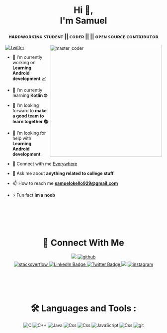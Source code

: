 

<h1 align="center">Hi 👋,<br>I'm Samuel </h1>
<h3 align="center">ʜᴀʀᴅᴡᴏʀᴋɪɴɢ ꜱᴛᴜᴅᴇɴᴛ || ᴄᴏᴅᴇʀ ||  || ᴏᴘᴇɴ ꜱᴏᴜʀᴄᴇ ᴄᴏɴᴛʀɪʙᴜᴛᴏʀ</h3>



<img align="right" alt="master_coder" width="360" src="https://i.imgur.com/4SdB78W.gif">


<a href="https://twitter.com/0kello_sam">![Twitter](https://img.shields.io/badge/Twitter-%231DA1F2.svg?style=for-the-badge&logo=Twitter&logoColor=white)</a>
<br>



- 🔭 I’m currently working on **Learning Android  development 📈**

- 🌱 I’m currently learning **Kotlin 🤓**

- 👯 I’m looking forward to **make a good team to learn together 📚**

- 🤝 I’m looking for help with **Learning Android development**

- 🚀 Connect with me [Everywhere](https://linkfree.eddiehub.io/OkelloSam21)

- 💬 Ask me about **anything related to college stuff**

- 📫 How to reach me **samuelokello929@gmail.com**

- ⚡ Fun fact **Im a noob**
<br>
<br>
<br>
<br>
<h1 align="center"> 🔗 Connect With Me</h1>
<div align="center">
  <a href="mailto:samuelokello929@gmail.com@gmail.com?"><img src="https://img.shields.io/badge/gmail-%23DD0031.svg?&style=for-the-badge&logo=gmail&logoColor=white"/></a>
<a href="https://github.com/OkelloSam21">
<img src=https://img.shields.io/badge/github-%2324292e.svg?&style=for-the-badge&logo=github&logoColor=white alt=github style="margin-bottom: 5px;" />
</a>
<div id="badges">
  <a href="https://stackoverflow.com/users/20744874/sam">
<img src=https://img.shields.io/badge/stackoverflow-%23F28032.svg?&style=for-the-badge&logo=stackoverflow&logoColor=white alt=stackoverflow style="margin-bottom: 5px;" />
</a>
  <a href="https://www.linkedin.com/in/samuel-okello">
    <img src="https://img.shields.io/badge/LinkedIn-blue?style=for-the-badge&logo=linkedin&logoColor=white" alt="LinkedIn Badge"/>
  </a>
  <a href="https://mobile.twitter.com/0kello_sam">
    <img src="https://img.shields.io/badge/Twitter-black?style=for-the-badge&logo=twitter&logoColor=white" alt="Twitter Badge"/>
  </a>
</a> 
  <a href="https://hashnode.com/@oSam"><img src="https://img.shields.io/badge/Hashnode-2962FF?style=for-the-badge&logo=hashnode&logoColor=white"></a>
  <a href="https://www.instagram.com/devsam254/">
<img src=https://img.shields.io/badge/instagram-%23000000.svg?&style=for-the-badge&logo=instagram&logoColor=white alt=instagram style="margin-bottom: 5px;" />
</a>
</div>
<br>
<br>
<br>
<br>
  <h1>🛠️ Languages and Tools :</h1>
<div align="center">
   <img alt="C" src="https://img.shields.io/badge/c%20-%2300599C.svg?&style=for-the-badge&logo=c&logoColor=white"/> <img alt="C++" src="https://img.shields.io/badge/c++%20-%2300599C.svg?&style=for-the-badge&logo=c%2B%2B&ogoColor=white"/>
   <img alt="Java" src="https://img.shields.io/badge/Java%20-%2314354C.svg?&style=for-the-badge&logo=java&javaColor=yellow"/> 
   <img alt="Css" src="https://img.shields.io/badge/css%20-%231572B6.svg?&style=for-the-badge&logo=css&logoColor=white"/>
      <img alt="Css" src="https://img.shields.io/badge/html%20-%231572B6.svg?&style=for-the-badge&logo=html&logoColor=red"/>
   <img alt="JavaScript" src="https://img.shields.io/badge/javascript%20-%23323330.svg?&style=for-the-badge&logo=javascript&logoColor=%23F7DF1E"/>
    <img alt="Css" src="https://img.shields.io/badge/github%20-%231572B6.svg?&style=for-the-badge&logo=github&logoColor=black"/>
  <img alt="git" src="https://img.shields.io/badge/git%20-%231572B6.svg?&style=for-the-badge&logo=git&logoColor=black"/>

             
</div>
<br>




